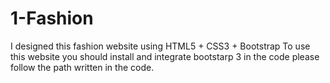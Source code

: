 # 1-Fashion
I designed this fashion website using HTML5 + CSS3 + Bootstrap
To use this website you should install and integrate bootstarp 3 in the code please follow the path written in the code.
